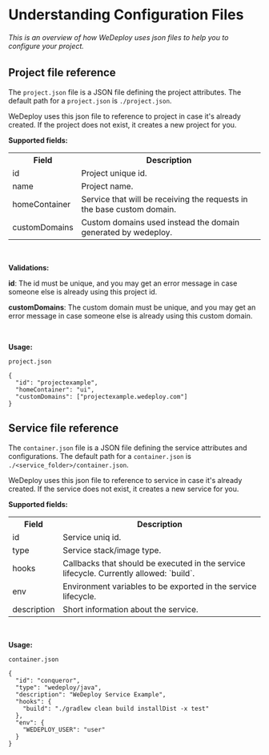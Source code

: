 # Understanding Configuration Files

###### This is an overview of how WeDeploy uses json files to help you to configure your project.

<!-- <article id="project-configuration"> -->

## Project file reference

The `project.json` file is a JSON file defining the project attributes. The default path for a `project.json` is `./project.json`.

WeDeploy uses this json file to reference to project in case it's already created. If the project does not exist, it creates a new project for you.

**Supported fields:**

<table class="table">
  <tr>
    <th>Field</th> <th>Description</th>
  </tr>
  <tr>
    <td>id</td> <td>Project unique id.</td>
  </tr>
  <tr>
    <td>name</td> <td>Project name.</td>
  </tr>
  <tr>
    <td>homeContainer</td> <td>Service that will be receiving the requests in the base custom domain.</td>
  </tr>
  <tr>
    <td>customDomains</td> <td>Custom domains used instead the domain generated by wedeploy.</td>
  </tr>
</table>

<br>

**Validations:**

**id**: The id must be unique, and you may get an error message in case someone else is already using this project id.

**customDomains**: The custom domain must be unique, and you may get an error message in case someone else is already using this custom domain.

<br>

**Usage:**

`project.json`
```
{
  "id": "projectexample",
  "homeContainer": "ui",
  "customDomains": ["projectexample.wedeploy.com"]
}
```

<!-- </article> -->


<!-- <article id="service-configuration"> -->

## Service file reference

The `container.json` file is a JSON file defining the service attributes and configurations. The default path for a `container.json` is `./<service_folder>/container.json`.

WeDeploy uses this json file to reference to service in case it's already created. If the service does not exist, it creates a new service for you.

**Supported fields:**

<table class="table">
  <tr>
    <th>Field</th> <th>Description</th>
  </tr>
  <tr>
    <td>id</td> <td>Service uniq id.</td>
  </tr>
  <tr>
    <td>type</td> <td>Service stack/image type.</td>
  </tr>
  <tr>
    <td>hooks</td> <td>Callbacks that should be executed in the service lifecycle. Currently allowed: `build`.</td>
  </tr>
  <tr>
    <td>env</td> <td>Environment variables to be exported in the service lifecycle.</td>
  </tr>
  <tr>
    <td>description</td> <td>Short information about the service.</td>
  </tr>
</table>

<br>

**Usage:**

`container.json`
```
{
  "id": "conqueror",
  "type": "wedeploy/java",
  "description": "WeDeploy Service Example",
  "hooks": {
    "build": "./gradlew clean build installDist -x test"
  },
  "env": {
    "WEDEPLOY_USER": "user"
  }
}
```

<!-- </article> -->

